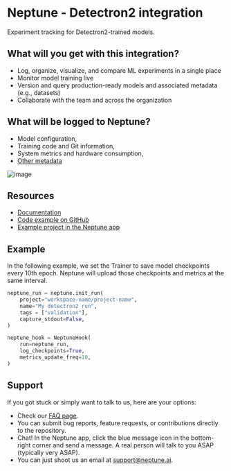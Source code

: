 # Neptune - Detectron2 integration

Experiment tracking for Detectron2-trained models.

## What will you get with this integration?

* Log, organize, visualize, and compare ML experiments in a single place
* Monitor model training live
* Version and query production-ready models and associated metadata (e.g., datasets)
* Collaborate with the team and across the organization

## What will be logged to Neptune?

* Model configuration,
* Training code and Git information,
* System metrics and hardware consumption,
* [Other metadata](https://docs.neptune.ai/logging/what_you_can_log)

![image](https://neptune.ai/wp-content/uploads/2023/07/detectron2-integration-dashboard.jpg)

## Resources

* [Documentation](https://docs.neptune.ai/integrations/detectron2/)
* [Code example on GitHub](https://github.com/neptune-ai/examples/tree/main/integrations-and-supported-tools/detectron2)
* [Example project in the Neptune app](https://neptune.ai/resources/detectron2-integration-example)

## Example

In the following example, we set the Trainer to save model checkpoints every 10th epoch. Neptune will upload those checkpoints and metrics at the same interval.


```python
neptune_run = neptune.init_run(
    project="workspace-name/project-name",
    name="My detectron2 run",
    tags = ["validation"],
    capture_stdout=False,
)

neptune_hook = NeptuneHook(
    run=neptune_run,
    log_checkpoints=True,
    metrics_update_freq=10,
)

```

## Support

If you got stuck or simply want to talk to us, here are your options:

* Check our [FAQ page](https://docs.neptune.ai/getting_help).
* You can submit bug reports, feature requests, or contributions directly to the repository.
* Chat! In the Neptune app, click the blue message icon in the bottom-right corner and send a message. A real person will talk to you ASAP (typically very ASAP).
* You can just shoot us an email at [support@neptune.ai](mailto:support@neptune.ai).
